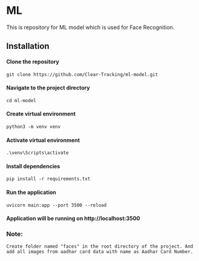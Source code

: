 # ML

This is repository for ML model which is used for Face Recognition.

## Installation

#### Clone the repository
```
git clone https://github.com/Clear-Tracking/ml-model.git
```

#### Navigate to the project directory
```
cd ml-model
```

#### Create virtual environment
```
python3 -m venv venv
```
#### Activate virtual environment
```
.\venv\Scripts\activate
```

#### Install dependencies
```
pip install -r requirements.txt
```

#### Run the application
```
uvicorn main:app --port 3500 --reload
```

#### Application will be running on http://localhost:3500

### Note:
```
Create folder named "faces" in the root directory of the project. And add all images from aadhar card data with name as Aadhar Card Number.
```
